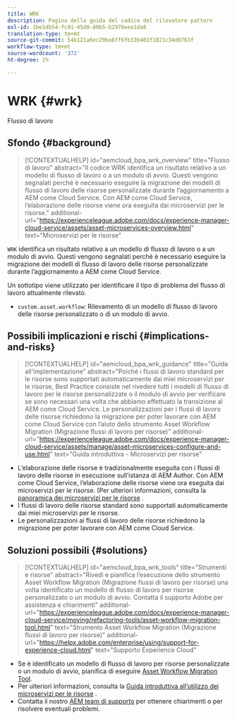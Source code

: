 ```yaml
---
title: WRK
description: Pagina della guida del codice del rilevatore pattern
exl-id: 1be1db54-fc91-45d0-80b5-b2978eee1da8
translation-type: tm+mt
source-git-commit: 54b121a6ec29ba6ff6fb33b402f1821c34d0763f
workflow-type: tm+mt
source-wordcount: '372'
ht-degree: 1%

---
```


# WRK {#wrk}

Flusso di lavoro

## Sfondo {#background}

>[!CONTEXTUALHELP]
>id="aemcloud_bpa_wrk_overview"
>title="Flusso di lavoro"
>abstract="Il codice WRK identifica un risultato relativo a un modello di flusso di lavoro o a un modulo di avvio. Questi vengono segnalati perché è necessario eseguire la migrazione dei modelli di flusso di lavoro delle risorse personalizzate durante l’aggiornamento a AEM come Cloud Service. Con AEM come Cloud Service, l’elaborazione delle risorse viene ora eseguita dai microservizi per le risorse."
>additional-url="https://experienceleague.adobe.com/docs/experience-manager-cloud-service/assets/asset-microservices-overview.html" text="Microservizi per le risorse"

`WRK` identifica un risultato relativo a un modello di flusso di lavoro o a un modulo di avvio. Questi vengono segnalati perché è necessario eseguire la migrazione dei modelli di flusso di lavoro delle risorse personalizzate durante l’aggiornamento a AEM come Cloud Service.

Un sottotipo viene utilizzato per identificare il tipo di problema del flusso di lavoro attualmente rilevato.

* `custom.asset.workflow`: Rilevamento di un modello di flusso di lavoro delle risorse personalizzato o di un modulo di avvio.

## Possibili implicazioni e rischi {#implications-and-risks}

>[!CONTEXTUALHELP]
>id="aemcloud_bpa_wrk_guidance"
>title="Guida all&#39;implementazione"
>abstract="Poiché i flussi di lavoro standard per le risorse sono supportati automaticamente dai miei microservizi per le risorse, Best Practice consiste nel rivedere tutti i modelli di flusso di lavoro per le risorse personalizzate o il modulo di avvio per verificare se sono necessari una volta che abbiamo effettuato la transizione al AEM come Cloud Service. Le personalizzazioni per i flussi di lavoro delle risorse richiedono la migrazione per poter lavorare con AEM come Cloud Service con l’aiuto dello strumento Asset Workflow Migration (Migrazione flussi di lavoro per risorse)"
>additional-url="https://experienceleague.adobe.com/docs/experience-manager-cloud-service/assets/manage/asset-microservices-configure-and-use.html" text="Guida introduttiva - Microservizi per risorse"

* L’elaborazione delle risorse è tradizionalmente eseguita con i flussi di lavoro delle risorse in esecuzione sull’istanza di AEM Author. Con AEM come Cloud Service, l’elaborazione delle risorse viene ora eseguita dai microservizi per le risorse. (Per ulteriori informazioni, consulta la [panoramica dei microservizi per le risorse](https://experienceleague.adobe.com/docs/experience-manager-cloud-service/assets/asset-microservices-overview.html) .
* I flussi di lavoro delle risorse standard sono supportati automaticamente dai miei microservizi per le risorse.
* Le personalizzazioni ai flussi di lavoro delle risorse richiedono la migrazione per poter lavorare con AEM come Cloud Service.

## Soluzioni possibili {#solutions}

>[!CONTEXTUALHELP]
>id="aemcloud_bpa_wrk_tools"
>title="Strumenti e risorse"
>abstract="Rivedi e pianifica l’esecuzione dello strumento Asset Workflow Migration (Migrazione flussi di lavoro per risorse) una volta identificato un modello di flusso di lavoro per risorse personalizzato o un modulo di avvio. Contatta il supporto Adobe per assistenza e chiarimenti"
>additional-url="https://experienceleague.adobe.com/docs/experience-manager-cloud-service/moving/refactoring-tools/asset-workflow-migration-tool.html" text="Strumento Asset Workflow Migration (Migrazione flussi di lavoro per risorse)"
>additional-url="https://helpx.adobe.com/enterprise/using/support-for-experience-cloud.html" text="Supporto Experience Cloud"

* Se è identificato un modello di flusso di lavoro per risorse personalizzate o un modulo di avvio, pianifica di eseguire [Asset Workflow Migration Tool](https://experienceleague.adobe.com/docs/experience-manager-cloud-service/moving/refactoring-tools/asset-workflow-migration-tool.html).
* Per ulteriori informazioni, consulta la [Guida introduttiva all’utilizzo dei microservizi per le risorse](https://experienceleague.adobe.com/docs/experience-manager-cloud-service/assets/manage/asset-microservices-configure-and-use.html) .
* Contatta il nostro [AEM team di supporto](https://helpx.adobe.com/enterprise/using/support-for-experience-cloud.html) per ottenere chiarimenti o per risolvere eventuali problemi.
